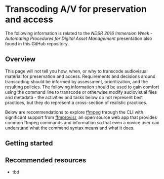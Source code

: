
# Transcoding A/V for preservation and access

The following information is related to the _NDSR 2016 Immersion Week - Automating Procedures for Digital Asset Management_ presentation also found in this GitHub repository. 

## Overview

This page will not tell you how, when, or why to transcode audiovisual material for preservation and access. Requirements and decisions around transcoding should be informed by assessment, prioritization, and the resulting policies. The following information should be used to gain comfort using the command line to transcode or otherwise modify audiovisual files and metadata - the activities and tasks below do not represent best practices, but they do represent a cross-section of realistic practices. 

Below are recommendations to explore [ffmpeg](http://ffmpeg.org/ffmpeg.html) through the CLI with significant support from [ffmprovisr](http://amiaopensource.github.io/ffmprovisr/), an open source web app that provides common ffmpeg commands and information so that even a novice user can understand what the command syntax means and what it does. 


## Getting started



## Recommended resources

- tbd


